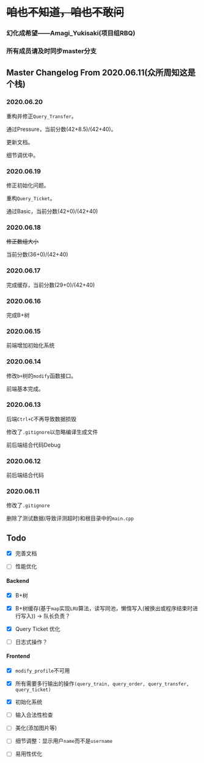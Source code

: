 # ~~咱也不知道，咱也不敢问~~

### 幻化成希望——Amagi_Yukisaki(项目组RBQ)

### 所有成员请及时同步master分支

## Master Changelog From 2020.06.11(众所周知这是个栈)

### 2020.06.20

重构并修正`Query_Transfer`。

通过Pressure，当前分数(42+8.5)/(42+40)。

更新文档。

细节调优中。

### 2020.06.19

修正初始化问题。

重构`Query_Ticket`。

通过Basic，当前分数(42+0)/(42+40)

### 2020.06.18

~~修正数组大小~~

当前分数(36+0)/(42+40)

### 2020.06.17

完成缓存，当前分数(29+0)/(42+40)

### 2020.06.16

完成B+树

### 2020.06.15

前端增加初始化系统

### 2020.06.14

修改`b+`树的`modify`函数接口。

前端基本完成。

### 2020.06.13

后端`Ctrl+C`不再导致数据损毁

修改了`.gitignore`以忽略编译生成文件

前后端结合代码Debug

### 2020.06.12

前后端结合代码

### 2020.06.11

修改了`.gitignore`

删除了测试数据(导致评测超时)和根目录中的`main.cpp`

## Todo

- [x] 完善文档

- [ ] 性能优化

#### Backend

- [x] B+树

- [x] B+树缓存(基于`map`实现`LRU`算法，读写同池，懒惰写入(被换出或程序结束时进行写入)) -> 队长负责？

- [x] Query Ticket 优化

- [ ] 日志式操作？

#### Frontend

- [x] `modify_profile`不可用

- [x] 所有需要多行输出的操作`(query_train, query_order, query_transfer, query_ticket)`

- [x] 初始化系统

- [ ] 输入合法性检查

- [ ] 美化(添加图片等)

- [ ] 细节调整：显示用户`name`而不是`username`

- [ ] 易用性优化
